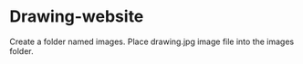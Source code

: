 # Drawing-website
Create a folder named images.
Place drawing.jpg image file into the images folder.
